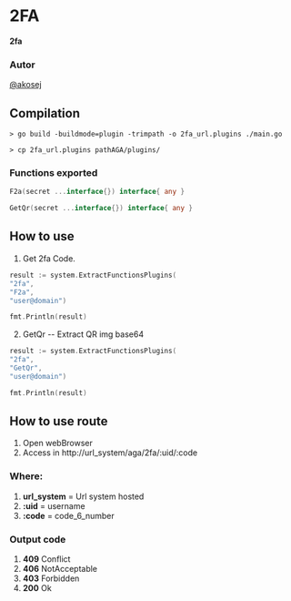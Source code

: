 # 2FA

**2fa**

### Autor

[@akosej](https://github.com/akosej)

## Compilation

`> go build -buildmode=plugin -trimpath -o 2fa_url.plugins ./main.go`

`> cp 2fa_url.plugins pathAGA/plugins/`

### Functions exported
```go 
F2a(secret ...interface{}) interface{ any }
``` 
```go 
GetQr(secret ...interface{}) interface{ any }
```

## How to use

1. Get 2fa Code.

```go
result := system.ExtractFunctionsPlugins(
"2fa",
"F2a",
"user@domain")

fmt.Println(result)
```

2. GetQr -- Extract QR img base64 

```go
result := system.ExtractFunctionsPlugins(
"2fa",
"GetQr",
"user@domain")

fmt.Println(result)
```

## How to use route
1. Open webBrowser
2. Access in http://url_system/aga/2fa/:uid/:code

### Where:
1. **url_system** = Url system hosted
2. **:uid** = username
3. **:code** = code_6_number

### Output code
1. **409** Conflict 
2. **406** NotAcceptable 
3. **403** Forbidden 
4. **200** Ok 

